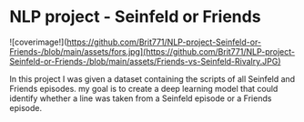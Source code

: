 # NLP project - Seinfeld or Friends
![coverimage!](https://github.com/Brit771/NLP-project-Seinfeld-or-Friends-/blob/main/assets/fors.jpg](https://github.com/Brit771/NLP-project-Seinfeld-or-Friends-/blob/main/assets/Friends-vs-Seinfeld-Rivalry.JPG)

In this project I was given a dataset containing the scripts of all Seinfeld and Friends episodes.
my goal is to create a deep learning model that could identify whether a line was taken from a Seinfeld episode or a Friends episode.


